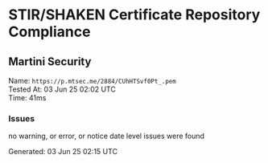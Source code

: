 # STIR/SHAKEN Certificate Repository Compliance

## Martini Security

Name: `https://p.mtsec.me/2884/CUhHTSvf0Pt_.pem`\
Tested At: 03 Jun 25 02:02 UTC\
Time: 41ms

### Issues

no warning, or error, or notice date level issues were found

Generated: 03 Jun 25 02:15 UTC